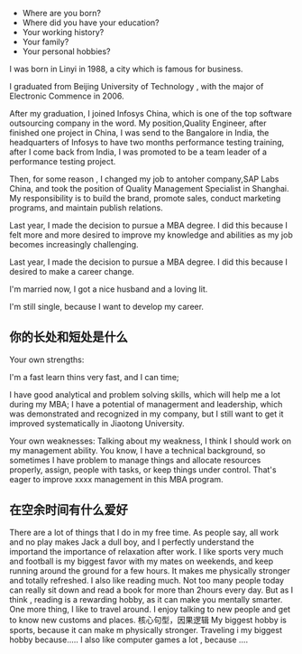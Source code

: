 + Where are you born?
+ Where did you have your education?
+ Your working history?
+ Your family?
+ Your personal hobbies?

I was born in Linyi in 1988, a city which is famous for business.

I graduated from Beijing University of Technology , with the major of Electronic Commence in 2006.

After my graduation, I joined Infosys China, which is one of the top software outsourcing company in the word. My position,Quality Engineer, 
after finished one project in China, I was send to the Bangalore in India, the headquarters of Infosys to have two months performance testing
training, after I come back from India, I was promoted to be a team leader of a performance testing project. 

Then, for some reason , I changed my job to antoher company,SAP Labs China, and took the position of Quality Management Specialist in Shanghai.
My responsibility is to build the brand, promote sales, conduct marketing programs, and maintain publish relations.

Last year, I made the decision to pursue a MBA degree. I did this because I felt more and more desired to improve my knowledge and abilities
as my job becomes increasingly challenging.

Last year, I made the decision to pursue a MBA degree. I did this because I desired to make a career change.

I'm married now, I got a nice husband and a loving lit.

I'm still single, because I want to develop my career.

## 你的长处和短处是什么
Your own strengths:

I'm a fast learn thins very fast, and I can time;

I have good analytical and problem solving skills, which will help me a lot during my MBA; I have a potential of managerment and leadership, which was demonstrated and recognized in my company, but I still want to get it improved systematically in Jiaotong University.

Your own weaknesses:
Talking about my weakness, I think I should work on my management ability. You know, I have a technical background, so sometimes I have problem to manage things and allocate resources properly, assign, people with tasks, or keep things under control. That's eager to improve xxxx management in this MBA program.

## 在空余时间有什么爱好
There are a lot of things that I do in my free time. As people say, all work and no play makes Jack a dull boy, and I perfectly understand the importand the importance of relaxation after work.
I like sports very much and football is my biggest favor with my mates on weekends, and keep running around the ground for a 
few hours. It makes me physically stronger and totally refreshed.
I also like reading much. Not too many people today can really sit down and read a book for more than 2hours every day. But as I think , reading is a rewarding hobby, as it can make you mentally smarter.
One more thing, I like to travel around. I enjoy talking to new people and get to know new customs and places.
核心句型，因果逻辑
My biggest hobby is sports, because it can make m physically stronger.
Traveling i my biggest hobby because.....
I also like computer games a lot , because ....



